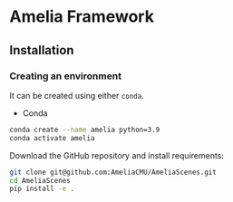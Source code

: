 # Amelia Framework

## Installation

### Creating an environment

It can be created using either `conda`.

- Conda

```bash
conda create --name amelia python=3.9
conda activate amelia
```

Download the GitHub repository and install requirements:

```bash
git clone git@github.com:AmeliaCMU/AmeliaScenes.git
cd AmeliaScenes
pip install -e .
```
